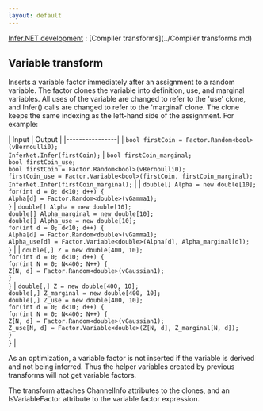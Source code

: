 ```yaml
---
layout: default
---
```

[Infer.NET development](../index.md) : [Compiler transforms](../Compiler transforms.md)

## Variable transform

Inserts a variable factor immediately after an assignment to a random variable. The factor clones the variable into definition, use, and marginal variables. All uses of the variable are changed to refer to the 'use' clone, and Infer() calls are changed to refer to the 'marginal' clone. The clone keeps the same indexing as the left-hand side of the assignment. For example:

| Input | Output |
|----------------|
| `bool firstCoin = Factor.Random<bool>(vBernoulli0);` <br /> `InferNet.Infer(firstCoin);` | `bool firstCoin_marginal;` <br /> `bool firstCoin_use;` <br /> `bool firstCoin = Factor.Random<bool>(vBernoulli0);` <br /> `firstCoin_use = Factor.Variable<bool>(firstCoin, firstCoin_marginal);` <br /> `InferNet.Infer(firstCoin_marginal);` |
| `double[] Alpha = new double[10];` <br /> `for(int d = 0; d<10; d++) {` <br /> `Alpha[d] = Factor.Random<double>(vGamma1);` <br /> `}` | `double[] Alpha = new double[10];` <br /> `double[] Alpha_marginal = new double[10];` <br /> `double[] Alpha_use = new double[10];` <br /> `for(int d = 0; d<10; d++) {` <br /> `Alpha[d] = Factor.Random<double>(vGamma1);` <br /> `Alpha_use[d] = Factor.Variable<double>(Alpha[d], Alpha_marginal[d]);` <br /> `}` |
| `double[,] Z = new double[400, 10];` <br /> `for(int d = 0; d<10; d++) {` <br /> `for(int N = 0; N<400; N++) {` <br /> `Z[N, d] = Factor.Random<double>(vGaussian1);` <br /> `}` <br /> `}` | `double[,] Z = new double[400, 10];` <br /> `double[,] Z_marginal = new double[400, 10];` <br /> `double[,] Z_use = new double[400, 10];` <br /> `for(int d = 0; d<10; d++) {` <br /> `for(int N = 0; N<400; N++) {` <br /> `Z[N, d] = Factor.Random<double>(vGaussian1);` <br /> `Z_use[N, d] = Factor.Variable<double>(Z[N, d], Z_marginal[N, d]);` <br /> `}` <br /> `}` |

As an optimization, a variable factor is not inserted if the variable is derived and not being inferred. Thus the helper variables created by previous transforms will not get variable factors.
 
The transform attaches ChannelInfo attributes to the clones, and an IsVariableFactor attribute to the variable factor expression.